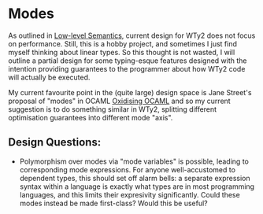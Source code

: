 # Modes

As outlined in [Low-level Semantics](../implementation/low_level.md), current design for WTy2 does not focus on performance. Still, this is a hobby project, and sometimes I just find myself thinking about linear types. So this thought is not wasted, I will outline a partial design for some typing-esque features designed with the intention providing guarantees to the programmer about how WTy2 code will actually be executed.

My current favourite point in the (quite large) design space is Jane Street's proposal of "modes" in OCAML [Oxidising OCAML](https://blog.janestreet.com/oxidizing-ocaml-ownership/) and so my current suggestion is to do something similar in WTy2, splitting different optimisation guarantees into different mode "axis".

## Design Questions:

- Polymorphism over modes via "mode variables" is possible, leading to corresponding mode expressions. For anyone well-accustomed to dependent types, this should set off alarm bells: a separate expression syntax within a language is exactly what types are in most programming languages, and this limits their expresivity significantly. Could these modes instead be made first-class? Would this be useful?

